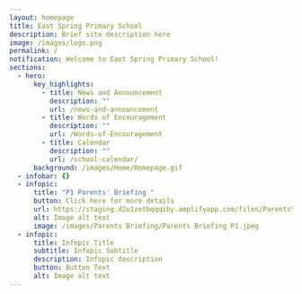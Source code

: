 ```yaml
---
layout: homepage
title: East Spring Primary School
description: Brief site description here
image: /images/logo.png
permalink: /
notification: Welcome to East Spring Primary School!
sections:
  - hero:
      key_highlights:
        - title: News and Announcement
          description: ""
          url: /news-and-announcement
        - title: Words of Encouragement
          description: ""
          url: /Words-of-Encouragement
        - title: Calendar
          description: ""
          url: /school-calendar/
      background: /images/Home/Homepage.gif
  - infobar: {}
  - infopic:
      title: "P1 Parents' Briefing "
      button: Click here for more details
      url: https://staging.d2u1zetbqqqiby.amplifyapp.com/files/Parents%20Briefing%20Slides/1Parents%20Briefing%202023_Principal.pdf
      alt: Image alt text
      image: /images/Parents Briefing/Parents Briefing P1.jpeg
  - infopic:
      title: Infopic Title
      subtitle: Infopic Subtitle
      description: Infopic description
      button: Button Text
      alt: Image alt text
---
```

